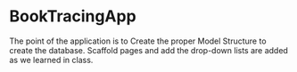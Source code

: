# BookTracingApp
The point of the application is to Create the proper Model Structure to create the database. Scaffold  pages  and add the drop-down lists are added  as we learned in class.
